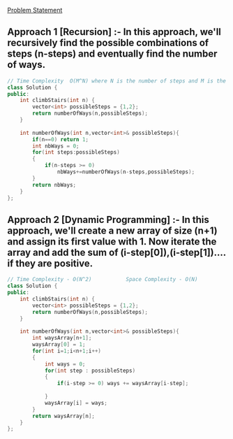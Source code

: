 [Problem Statement](https://leetcode.com/problems/climbing-stairs)

## Approach 1 [Recursion] :- In this approach, we'll recursively find the possible combinations of steps (n-steps) and eventually find the number of ways.

```cpp
// Time Complexity  O(M^N) where N is the number of steps and M is the size of possibleSteps     Space Complexity - O(N)
class Solution {
public:
    int climbStairs(int n) {
        vector<int> possibleSteps = {1,2};
        return numberOfWays(n,possibleSteps);
    }
    
    int numberOfWays(int n,vector<int>& possibleSteps){
        if(n==0) return 1;
        int nbWays = 0;
        for(int steps:possibleSteps)
        {
            if(n-steps >= 0)
                nbWays+=numberOfWays(n-steps,possibleSteps);
        }
        return nbWays;
    }
};
```

## Approach 2 [Dynamic Programming] :- In this approach, we'll create a new array of size (n+1) and assign its first value with 1. Now iterate the array and add the sum of (i-step[0]),(i-step[1]).... if they are positive.

```cpp
// Time Complexity - O(N^2)           Space Complexity - O(N)
class Solution {
public:
    int climbStairs(int n) {
        vector<int> possibleSteps = {1,2};
        return numberOfWays(n,possibleSteps);
    }
    
    int numberOfWays(int n,vector<int>& possibleSteps){
        int waysArray[n+1];
        waysArray[0] = 1;
        for(int i=1;i<n+1;i++)
        {
            int ways = 0;
            for(int step : possibleSteps)
            {
                if(i-step >= 0) ways += waysArray[i-step];
                
            }
            waysArray[i] = ways;
        }
        return waysArray[n];
    }
};
```
